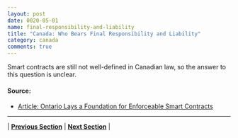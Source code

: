 ```yaml
---
layout: post
date: 0020-05-01
name: final-responsibility-and-liability
title: "Canada: Who Bears Final Responsibility and Liability"
category: canada
comments: true
---
```


Smart contracts are still not well-defined in Canadian law, so the answer to this question is unclear.
#### Source: 
- [Article: Ontario Lays a Foundation for Enforceable Smart Contracts](http://www.slaw.ca/2017/11/27/beyond-the-bitcoin-crash-ontario-law-lays-a-foundation-for-enforceable-smart-contracts/)

--- 


| **[Previous Section]( https://neo-project.github.io/global-blockchain-compliance-hub//canada/canada-privacy-and-data-protection.html)** | **[Next Section]( https://neo-project.github.io/global-blockchain-compliance-hub//canada/canada-smart-contracts.html)** |
